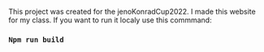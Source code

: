 This project was created for the jenoKonradCup2022. I made this website for my class.
If you want to run it localy use this commmand:

### `Npm run build`
